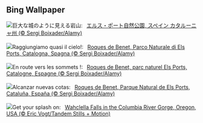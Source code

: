 ## Bing Wallpaper
![](https://www.bing.com/th?id=OHR.TarragonaSpain_JA-JP1624420185_UHD.jpg&w=1000)巨大な城のように見える岩山:&nbsp;&ensp;[エルス・ポート自然公園, スペイン カタルーニャ州 (© Sergi Boixader/Alamy)](https://www.bing.com/th?id=OHR.TarragonaSpain_JA-JP1624420185_UHD.jpg)
<br><br/>
![](https://www.bing.com/th?id=OHR.TarragonaSpain_IT-IT1704210976_UHD.jpg&w=1000)Raggiungiamo quasi il cielo!:&nbsp;&ensp;[Roques de Benet, Parco Naturale di Els Ports, Catalogna, Spagna (© Sergi Boixader/Alamy)](https://www.bing.com/th?id=OHR.TarragonaSpain_IT-IT1704210976_UHD.jpg)
<br><br/>
![](https://www.bing.com/th?id=OHR.TarragonaSpain_FR-FR7145786425_UHD.jpg&w=1000)En route vers les sommets !:&nbsp;&ensp;[Roques de Benet, parc naturel Els Ports, Catalogne, Espagne (© Sergi Boixader/Alamy)](https://www.bing.com/th?id=OHR.TarragonaSpain_FR-FR7145786425_UHD.jpg)
<br><br/>
![](https://www.bing.com/th?id=OHR.TarragonaSpain_ES-ES7042057551_UHD.jpg&w=1000)Alcanzar nuevas cotas:&nbsp;&ensp;[Roques de Benet, Parque Natural de Els Ports, Cataluña, España (© Sergi Boixader/Alamy)](https://www.bing.com/th?id=OHR.TarragonaSpain_ES-ES7042057551_UHD.jpg)
<br><br/>
![](https://www.bing.com/th?id=OHR.WahclellaFalls_EN-GB8488291917_UHD.jpg&w=1000)Get your splash on:&nbsp;&ensp;[Wahclella Falls in the Columbia River Gorge, Oregon, USA (© Eric Vogt/Tandem Stills + Motion)](https://www.bing.com/th?id=OHR.WahclellaFalls_EN-GB8488291917_UHD.jpg)
<br><br/>

